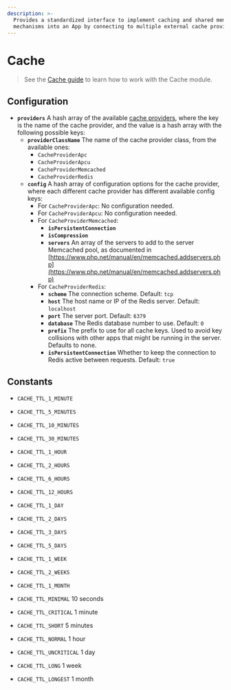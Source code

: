 ```yaml
---
description: >-
  Provides a standardized interface to implement caching and shared memory
  mechanisms into an App by connecting to multiple external cache providers.
---
```


# Cache

> See the [Cache guide](../../../guide/cache-guide/) to learn how to work with the Cache module.

## Configuration

* **`providers`** A hash array of the available [cache providers](../../../guide/cache-guide/#cache-providers), where the key is the name of the cache provider, and the value is a hash array with the following possible keys:
  * **`providerClassName`** The name of the cache provider class, from the available ones:
    * `CacheProviderApc`
    * `CacheProviderApcu`
    * `CacheProviderMemcached`
    * `CacheProviderRedis`
  * **`config`** A hash array of configuration options for the cache provider, where each different cache provider has different available config keys:
    * For `CacheProviderApc`: No configuration needed.
    * For `CacheProviderApcu`: No configuration needed.
    * For `CacheProviderMemcached`: 
      * **`isPersistentConnection`**
      * **`isCompression`**
      * **`servers`** An array of the servers to add to the server Memcached pool, as documented in [https://www.php.net/manual/en/memcached.addservers.php](https://www.php.net/manual/en/memcached.addservers.php)
    * For `CacheProviderRedis`:
      * **`scheme`** The connection scheme. Default: `tcp`
      * **`host`** The host name or IP of the Redis server. Default: `localhost`
      * **`port`** The server port. Default: `6379`
      * **`database`** The Redis database number to use. Default: `0`
      * **`prefix`** The prefix to use for all cache keys. Used to avoid key collisions with other apps that might be running in the server. Defaults to none.
      * **`isPersistentConnection`** Whether to keep the connection to Redis active between requests. Default: `true`

## Constants

* `CACHE_TTL_1_MINUTE`
* `CACHE_TTL_5_MINUTES`
* `CACHE_TTL_10_MINUTES`
* `CACHE_TTL_30_MINUTES`
* `CACHE_TTL_1_HOUR`
* `CACHE_TTL_2_HOURS`
* `CACHE_TTL_6_HOURS`
* `CACHE_TTL_12_HOURS`
* `CACHE_TTL_1_DAY`
* `CACHE_TTL_2_DAYS`
* `CACHE_TTL_3_DAYS`
* `CACHE_TTL_5_DAYS`
* `CACHE_TTL_1_WEEK`
* `CACHE_TTL_2_WEEKS`
* `CACHE_TTL_1_MONTH`



* `CACHE_TTL_MINIMAL` 10 seconds
* `CACHE_TTL_CRITICAL` 1 minute
* `CACHE_TTL_SHORT` 5 minutes
* `CACHE_TTL_NORMAL` 1 hour
* `CACHE_TTL_UNCRITICAL` 1 day
* `CACHE_TTL_LONG` 1 week
* `CACHE_TTL_LONGEST` 1 month


